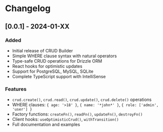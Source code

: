 # Changelog

## [0.0.1] - 2024-01-XX

### Added
- Initial release of CRUD Builder
- Simple WHERE clause syntax with natural operators
- Type-safe CRUD operations for Drizzle ORM
- React hooks for optimistic updates
- Support for PostgreSQL, MySQL, SQLite
- Complete TypeScript support with IntelliSense

### Features
- `crud.create()`, `crud.read()`, `crud.update()`, `crud.delete()` operations
- WHERE clauses: `{ age: '>18' }`, `{ name: '*john*' }`, `{ role: ['admin', 'user'] }`
- Factory functions: `createFn()`, `readFn()`, `updateFn()`, `destroyFn()`
- Client hooks: `useOptimisticCrud()`, `withTransition()`
- Full documentation and examples